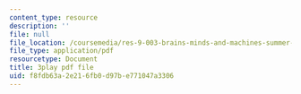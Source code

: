 ```yaml
---
content_type: resource
description: ''
file: null
file_location: /coursemedia/res-9-003-brains-minds-and-machines-summer-course-summer-2015/f8fdb63a2e216fb0d97be771047a3306_D8zaRaVWy9k.pdf
file_type: application/pdf
resourcetype: Document
title: 3play pdf file
uid: f8fdb63a-2e21-6fb0-d97b-e771047a3306
---
```

